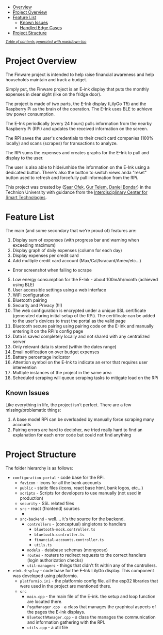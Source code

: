- [Overview](#overview)
- [Project Overview](#project-overview)
- [Feature List](#feature-list)
  * [Known Issues](#known-issues)
  * [Handled Edge Cases](#handled-edge-cases)
- [Project Structure](#project-structure)

<small><i><a href='http://ecotrust-canada.github.io/markdown-toc/'>Table of contents generated with markdown-toc</a></i></small>

# Project Overview

The Finware project is intended to help raise financial awareness and help households maintain and track a budget.

Simply put, the Finware project is an E-ink display that puts the monthly expenses in clear sight (like on the fridge door).

The project is made of two parts, the E-Ink display (LilyGo T5) and the Raspberry Pi as the brain of the operation. The E-Ink uses BLE to achieve low power consumption.

The E-Ink periodically (every 24 hours) pulls information from the nearby Raspberry Pi (RPi) and updates the received information on the screen.

The RPi saves the user's credentials to their credit card companies (100% locally) and scans (scrapes) for transactions to analyze.

The RPi sums the expenses and creates graphs for the E-Ink to pull and display to the user.

The user is also able to hide/unhide the information on the E-Ink using a dedicated button. There's also the button to switch views anda  "reset" button used to refresh and forcefully pull information from the RPi.

This project was created by ([Saar Ofek](https://github.com/saar111), [Gur Telem](https://github.com/gur111), [Daniel Bondar](https://github.com/danibondar)) in the Technion University with guidance from the [Interdisciplinary Center for Smart Technologies](https://icst.cs.technion.ac.il/).

# Feature List

The main (and some secondary that we're proud of) features are:

1. Display sum of expenses (with progress bar and warning when exceeding maximum)
2. Display graph of daily expenses (column for each day)
3. Display expenses per credit card
4. Add multiple credit card account (Max/Cal/Isracard/Amex/etc...)
  * Error screenshot when failing to scrape
5. Low energy consumption for the E-Ink - about 100mAh/month (achieved using BLE)
6. User accessible settings using a web interface
7. WiFi configuration
8. Bluetooth pairing
9. Security and Privacy (!!!)
10. The web configuration is encrypted under a unique SSL certificate (generated during initial setup of the RPi).
    The certificate can be added to the user's devices to trust the portal as the valid page
11. Bluetooth secure pairing using pairing code on the E-Ink and manually entering it on the RPi's config page
12. Data is saved completely locally and not shared with any centralized server
13. Only relevant data is stored (within the dates range)
14. Email notification on over budget expenses
15. Battery percentage indicator
16. Attention symbol on the E-Ink to indicate an error that requires user intervention
17. Multiple instances of the project in the same area 
18. Scheduled scraping will queue scraping tasks to mitigate load on the RPi
## Known Issues

Like everything in life, the project isn't perfect. There are a few missing/problematic things:

1. A base model RPi can be overloaded by manually force scraping many accounts
2. Pairing errors are hard to decipher, we tried really hard to find an explanation for each error code but could not find anything 

# Project Structure

The folder hierarchy is as follows:

* `configuration-portal` - code base for the RPi.
  * `favicon` - icons for all the bank accounts
  * `public` - static files (icons, react base html, bank logos, etc...)
  * `scripts` - Scripts for developers to use manually (not used in production)
  * `security` - SSL related files
  * `src` - react (frontend) sources
    * <!--TODO…-->
  * `src-backend` - well.... it's the source for the backend.
    * `controllers` - (conceptual) singletons to handlers
      * `bluetooth-mock.controller.ts`
      * `bluetooth.controller.ts`
      * `financial-accounts.controller.ts`
      * `utils.ts`
    * `models` - database schemas (mongoose)
    * `routes` - routers to redirect requests to the correct handlers (login authorization checks)
    * `util-managers` - things that didn't fit within any of the controllers.
* `eink-display` - code base for the E-Ink LilyGo display. This component was developed using platformio.
  * `platformio.ini` - the platformio config file. all the esp32 libraries that were used in the project are mentioned there. 
  * `src` 
    * `main.cpp` - the main file of the E-ink. the setup and loop function are located there. 
    * `PageManager.cpp` - a class that manages the graphical aspects of the pages the E-ink displays. 
    * `BluetoothManager.cpp` - a class the manages the communication and information gathering with the RPI.
    * `utils.cpp` - a util file


